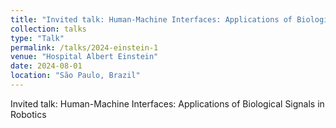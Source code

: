 ```yaml
---
title: "Invited talk: Human-Machine Interfaces: Applications of Biological Signals in Robotics"
collection: talks
type: "Talk"
permalink: /talks/2024-einstein-1
venue: "Hospital Albert Einstein"
date: 2024-08-01
location: "São Paulo, Brazil"
---
```


Invited talk: Human-Machine Interfaces: Applications of Biological Signals in Robotics
